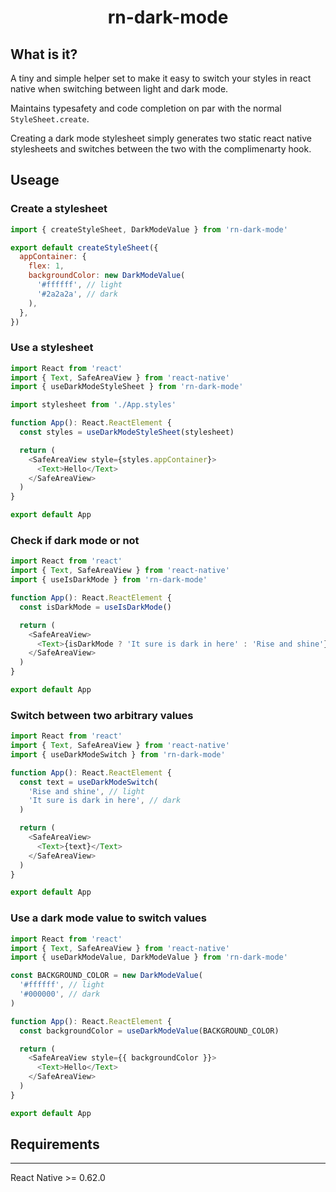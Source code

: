 <h1 align="center">rn-dark-mode</h1>

## What is it?

A tiny and simple helper set to make it easy to switch your styles in react native when switching between light and dark mode.

Maintains typesafety and code completion on par with the normal `StyleSheet.create`.

Creating a dark mode stylesheet simply generates two static react native stylesheets and switches between the two with the complimenarty hook.

## Useage

### Create a stylesheet

```javascript
import { createStyleSheet, DarkModeValue } from 'rn-dark-mode'

export default createStyleSheet({
  appContainer: {
    flex: 1,
    backgroundColor: new DarkModeValue(
      '#ffffff', // light
      '#2a2a2a', // dark
    ),
  },
})
```

### Use a stylesheet

```javascript
import React from 'react'
import { Text, SafeAreaView } from 'react-native'
import { useDarkModeStyleSheet } from 'rn-dark-mode'

import stylesheet from './App.styles'

function App(): React.ReactElement {
  const styles = useDarkModeStyleSheet(stylesheet)

  return (
    <SafeAreaView style={styles.appContainer}>
      <Text>Hello</Text>
    </SafeAreaView>
  )
}

export default App
```

### Check if dark mode or not

```javascript
import React from 'react'
import { Text, SafeAreaView } from 'react-native'
import { useIsDarkMode } from 'rn-dark-mode'

function App(): React.ReactElement {
  const isDarkMode = useIsDarkMode()

  return (
    <SafeAreaView>
      <Text>{isDarkMode ? 'It sure is dark in here' : 'Rise and shine'}</Text>
    </SafeAreaView>
  )
}

export default App
```

### Switch between two arbitrary values

```javascript
import React from 'react'
import { Text, SafeAreaView } from 'react-native'
import { useDarkModeSwitch } from 'rn-dark-mode'

function App(): React.ReactElement {
  const text = useDarkModeSwitch(
    'Rise and shine', // light
    'It sure is dark in here', // dark
  )

  return (
    <SafeAreaView>
      <Text>{text}</Text>
    </SafeAreaView>
  )
}

export default App
```

### Use a dark mode value to switch values

```javascript
import React from 'react'
import { Text, SafeAreaView } from 'react-native'
import { useDarkModeValue, DarkModeValue } from 'rn-dark-mode'

const BACKGROUND_COLOR = new DarkModeValue(
  '#ffffff', // light
  '#000000', // dark
)

function App(): React.ReactElement {
  const backgroundColor = useDarkModeValue(BACKGROUND_COLOR)

  return (
    <SafeAreaView style={{ backgroundColor }}>
      <Text>Hello</Text>
    </SafeAreaView>
  )
}

export default App
```

## Requirements

---

React Native >= 0.62.0
